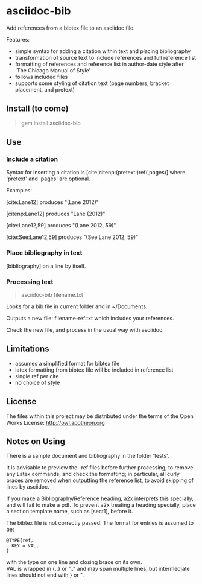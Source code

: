 # asciidoc-bib 

Add references from a bibtex file to an asciidoc file.

Features:

- simple syntax for adding a citation within text and placing bibliography
- transformation of source text to include references and full reference list
- formatting of references and reference list in author-date style after 'The 
Chicago Manual of Style'
- follows included files
- supports some styling of citation text (page numbers, bracket placement, 
and pretext)

## Install (to come)

 > gem install asciidoc-bib

## Use 

### Include a citation

Syntax for inserting a citation is [cite|citenp:(pretext:)ref(,pages)] 
where 'pretext' and 'pages' are optional.

Examples:

[cite:Lane12] produces "(Lane 2012)"

[citenp:Lane12] produces "Lane (2012)"

[cite:Lane12,59] produces "(Lane 2012, 59)"

[cite:See:Lane12,59] produces "(See Lane 2012, 59)"

### Place bibliography in text

[bibliography] on a line by itself.

### Processing text

 > asciidoc-bib filename.txt

Looks for a bib file in current folder and in ~/Documents.

Outputs a new file: filename-ref.txt
which includes your references.  

Check the new file, and process in the usual way with asciidoc.

## Limitations

- assumes a simplified format for bibtex file
- latex formatting from bibtex file will be included in reference list
- single ref per cite
- no choice of style

## License

The files within this project may be distributed under the terms of 
the Open Works License: http://owl.apotheon.org

## Notes on Using

There is a sample document and bibliography in the folder 'tests'.

It is advisable to preview the -ref files before further processing, to remove
any Latex commands, and check the formatting; in particular, all curly braces
are removed when outputting the reference list, to avoid skipping of lines by
asciidoc.

If you make a Bibliography/Reference heading, a2x interprets this specially,
and will fail to make a pdf. To prevent a2x treating a heading specially, place
a section template name, such as [sect1], before it. 

The bibtex file is not correctly passed. The format for entries is assumed 
to be:

    @TYPE{ref,
      KEY = VAL,
    }

with the type on one line and closing brace on its own.  
VAL is wrapped in {..} or ".." and may span multiple lines, but intermediate 
lines should not end with } or ".

